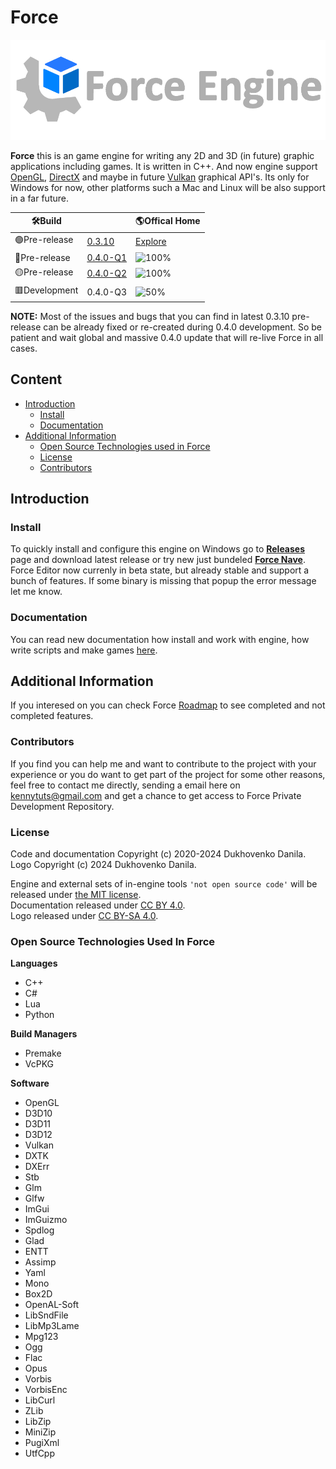 # Force

![image](.github/ForceHome.png)

**Force** this is an game engine for writing any 2D and 3D (in future) graphic applications including games. It is written in C++.
And now engine support [OpenGL](https://www.khronos.org/opengl/), [DirectX](https://en.wikipedia.org/wiki/DirectX) and maybe in future
[Vulkan](https://www.khronos.org/vulkan/) graphical API's.  Its only for Windows for now, other platforms such a Mac and Linux will be also
support in a far future.

| :hammer_and_wrench:**Build**     |            | :earth_americas:**Offical Home**                           |
|---------------|------------| ------------------------------------------ |
| :green_circle:Pre-release   | [0.3.10](https://github.com/KennyProgrammer/Force/releases) | [Explore](https://danil-dukhovenko.gitbook.io/force/) |
| :red_circle:Pre-release   | [0.4.0-Q1](https://danil-dukhovenko.gitbook.io/force/other/updates/force-0.4.0-q1) | ![100%](https://progress-bar.dev/100) |
| :yellow_circle:Pre-release   | [0.4.0-Q2](https://danil-dukhovenko.gitbook.io/force/other/updates/force-0.4.0-q1) | ![100%](https://progress-bar.dev/100) |
| :red_square:Development   | 0.4.0-Q3 | ![50%](https://progress-bar.dev/50) |

**NOTE:** Most of the issues and bugs that you can find in latest 0.3.10 pre-release can be already fixed or re-created during 0.4.0
development. So be patient and wait global and massive 0.4.0 update that will re-live Force in all cases.

## Content
* [Introduction](#introduction)
  * [Install](#install)
  * [Documentation](#documentation)
* [Additional Information](#additional-information)
  * [Open Source Technologies used in Force](#open-source-technologies-used-in-force)
  * [License](#license)
  * [Contributors](#contributors)

## Introduction
### Install

To quickly install and configure this engine on Windows go to [**Releases**](https://github.com/KennyProgrammer/Force/releases) page and download 
latest release or try new just bundeled [**Force Nave**](https://github.com/KennyProgrammer/Force-Nave). Force Editor now currenly in beta state, but already stable and support a bunch of features. If some binary is missing that popup the error message let me know.

### Documentation
You can read new documentation how install and work with engine, how write scripts and make games [here](https://danil-dukhovenko.gitbook.io/force/).

## Additional Information

If you interesed on you can check Force [Roadmap](.github/Force-RoadMap.md) to see completed and not completed features.

### Contributors

If you find you can help me and want to contribute to the project with your experience or you do want to get part of the project for some other
reasons, feel free to contact me directly, sending a email here on kennytuts@gmail.com and get a chance to get access to Force Private Development Repository.

### License

Code and documentation Copyright (c) 2020-2024 Dukhovenko Danila.\
Logo Copyright (c) 2024 Dukhovenko Danila.

Engine and external sets of in-engine tools `'not open source code'` will be released under [the MIT license](./).\
Documentation released under [CC BY 4.0](https://creativecommons.org/licenses/by/4.0/).\
Logo released under [CC BY-SA 4.0](https://creativecommons.org/licenses/by-sa/4.0/).

### Open Source Technologies Used In Force

 **Languages**

* C++
* C#
* Lua
* Python

 **Build Managers**

* Premake
* VcPKG

 **Software**

* OpenGL
* D3D10
* D3D11
* D3D12
* Vulkan
* DXTK
* DXErr
* Stb
* Glm
* Glfw
* ImGui
* ImGuizmo
* Spdlog
* Glad
* ENTT
* Assimp
* Yaml
* Mono
* Box2D
* OpenAL-Soft
* LibSndFile
* LibMp3Lame
* Mpg123
* Ogg
* Flac
* Opus
* Vorbis
* VorbisEnc
* LibCurl
* ZLib
* LibZip
* MiniZip
* PugiXml
* UtfCpp
